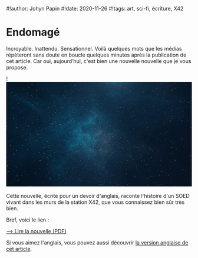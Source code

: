 #!author: Johyn Papin
#!date: 2020-11-26
#!tags: art, sci-fi, écriture, X42

# Endomagé

Incroyable. Inattendu. Sensationnel. Voilà quelques mots que les médias répèteront sans doute en boucle quelques minutes après la publication de cet article. Car oui, aujourd’hui, c'est bien une nouvelle nouvelle que je vous propose.

!![Nébuleuse](/media/img/2020/nebula.jpg)

Cette nouvelle, écrite pour un devoir d'anglais, raconte l'histoire d'un SOED vivant dans les murs de la station X42, que vous connaissez bien sûr très bien.

Bref, voici le lien :

[—> Lire la nouvelle (PDF)](/media/files/endomage.pdf)

Si vous aimez l'anglais, vous pouvez aussi découvrir [la version anglaise de cet article](/en/blog/2020/damaged.html).
